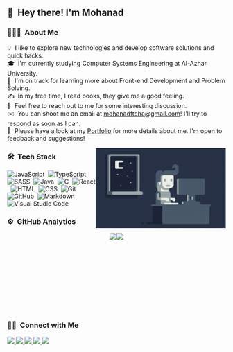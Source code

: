 

## 👋 &nbsp;Hey there! I'm Mohanad

### 👨🏻‍💻 &nbsp;About Me

💡 &nbsp;I like to explore new technologies and develop software solutions and quick hacks.\
🎓 &nbsp;I'm currently studying Computer Systems Engineering at Al-Azhar University.\
🌱 &nbsp;I'm on track for learning more about Front-end Development and Problem Solving.\
✍️ &nbsp;In my free time, I read books, they give me a good feeling.\
💬 &nbsp;Feel free to reach out to me for some interesting discussion.\
✉️ &nbsp;You can shoot me an email at mohanadfteha@gmail.com! I'll try to respond as soon as I can.\
📄 &nbsp;Please have a look at my [Portfolio](https://mohanadft.github.io/Mohanad-Portfolio) for more details about me. I'm open to feedback and suggestions!

<img alt="Night Coding" src="https://raw.githubusercontent.com/AVS1508/AVS1508/master/assets/Night-Coding.gif" align="right"/>

### 🛠 &nbsp;Tech Stack

![JavaScript](https://img.shields.io/badge/-JavaScript-05122A?style=flat&logo=javascript)&nbsp;
![TypeScript](https://img.shields.io/badge/-TypeScript-05122A?style=flat&logo=typescript)&nbsp;
![SASS](https://img.shields.io/badge/-SASS-05122A?style=flat&logo=sass)&nbsp;
![Java](https://img.shields.io/badge/-Java-05122A?style=flat&logo=Java&logoColor=FFA518)&nbsp;
![C](https://img.shields.io/badge/-C-05122A?style=flat&logo=C&logoColor=A8B9CC)&nbsp;
![React](https://img.shields.io/badge/-React-05122A?style=flat&logo=react)&nbsp;
![HTML](https://img.shields.io/badge/-HTML-05122A?style=flat&logo=HTML5)&nbsp;
![CSS](https://img.shields.io/badge/-CSS-05122A?style=flat&logo=CSS3&logoColor=1572B6)&nbsp;
![Git](https://img.shields.io/badge/-Git-05122A?style=flat&logo=git)&nbsp;
![GitHub](https://img.shields.io/badge/-GitHub-05122A?style=flat&logo=github)&nbsp;
![Markdown](https://img.shields.io/badge/-Markdown-05122A?style=flat&logo=markdown)\
![Visual Studio Code](https://img.shields.io/badge/-Visual%20Studio%20Code-05122A?style=flat&logo=visual-studio-code&logoColor=007ACC)&nbsp;

### ⚙️ &nbsp;GitHub Analytics

<p align="center">
  <a href="https://github.com/mohanadft" style="display: flex; justify-content: center; align-items: cetner;">
    <img height="180em" src="https://github-readme-stats-eight-theta.vercel.app/api?username=mohanadft&show_icons=true&theme=algolia&include_all_commits=true&count_private=true" />
      <img height="180em" src="https://github-readme-stats-eight-theta.vercel.app/api/top-langs/?username=mohanadft&layout=compact&langs_count=8&theme=algolia"/>
  </a>
</p>

### 🤝🏻 &nbsp;Connect with Me

<div>
    <a href="https://t.me/mohanadft">
      <img src="https://img.shields.io/badge/Telegram-2CA5E0?style=for-the-badge&logo=telegram&logoColor=white" />
    </a>
    <a href="https://wa.me/9727837283">
      <img src="https://img.shields.io/badge/WhatsApp-25D366?style=for-the-badge&logo=whatsapp&logoColor=white" />
    </a>
    <a href="https://github.com/mohanadft">
      <img src="https://img.shields.io/badge/GitHub-100000?style=for-the-badge&logo=github&logoColor=white" />
    </a>
    <a href="https://www.linkedin.com/in/mohanad-fteha/">
      <img src="https://img.shields.io/badge/LinkedIn-0077B5?style=for-the-badge&logo=linkedin&logoColor=white" />
    </a>
    <a href="https://www.facebook.com/mohaned.fteha.7/">
      <img src="https://img.shields.io/badge/Facebook-1877F2?style=for-the-badge&logo=facebook&logoColor=white" />
    </a>
</div>
